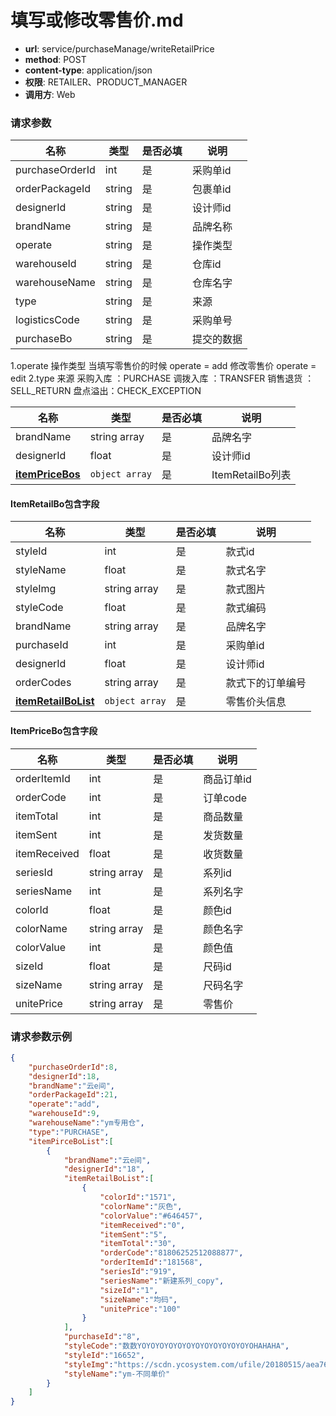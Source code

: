 填写或修改零售价.md
=======

- **url**: service/purchaseManage/writeRetailPrice
- **method**: POST
- **content-type**: application/json
- **权限**: RETAILER、PRODUCT_MANAGER
- **调用方**: Web

### 请求参数
|          名称         |      类型      | 是否必填 |   说明   |
|-----------------------|----------------|----------|----------|
| purchaseOrderId       | int            | 是       |采购单id |
| orderPackageId        | string         | 是       | 包裹单id |
| designerId            | string         | 是       | 设计师id |
| brandName             | string         | 是       | 品牌名称 |
| operate               | string         | 是       | 操作类型|
| warehouseId           | string         | 是       | 仓库id |
| warehouseName         | string         | 是       | 仓库名字 |
| type                   | string         | 是       | 来源  |
| logisticsCode          | string         | 是       | 采购单号 |
| purchaseBo             | string         | 是       | 提交的数据|
1.operate  操作类型 当填写零售价的时候 operate = add 修改零售价 operate = edit
2.type 来源 采购入库 ：PURCHASE 调拨入库 ：TRANSFER 销售退货 ：SELL_RETURN 
盘点溢出：CHECK_EXCEPTION

|         名称         |      类型      | 是否必填 |       说明       |
|---------------------|----------------|----------|------------------|
| brandName           | string array   | 是       | 品牌名字         |
| designerId          | float          | 是       | 设计师id       |
|**[itemPriceBos](#ItemRetailBo)**| `object array` |是| ItemRetailBo列表|

#### ItemRetailBo包含字段
|         名称        |      类型      | 是否必填 |       说明       |
|---------------------|----------------|----------|------------------|
| styleId             | int            | 是       | 款式id           |
| styleName           | float          | 是       | 款式名字       |
| styleImg            | string array   | 是       | 款式图片 |
| styleCode           | float          | 是       | 款式编码       |
| brandName           | string array   | 是       | 品牌名字 |
| purchaseId          | int            | 是       | 采购单id        |
| designerId          | float          | 是       | 设计师id       |
| orderCodes          | string array   | 是       | 款式下的订单编号 |
| **[itemRetailBoList](#ItemPriceBo)**|`object array`|是|零售价头信息  |

#### ItemPriceBo包含字段

|    名称    |     类型     | 是否必填 |    说明    |
|-------------------|----------------|----------|------------|
| orderItemId       | int            | 是       | 商品订单id     |
| orderCode         | int            | 是       | 订单code     |
| itemTotal         | int            | 是       | 商品数量   |
| itemSent          | int            | 是       | 发货数量           |
| itemReceived      | float          | 是       | 收货数量       |
| seriesId          | string array   | 是       | 系列id  |
| seriesName        | int            | 是       | 系列名字           |
| colorId           | float          | 是       | 颜色id       |
| colorName         | string array   | 是       | 颜色名字 |
| colorValue        | int            | 是       | 颜色值           |
| sizeId            | float          | 是       | 尺码id       |
| sizeName          | string array   | 是       | 尺码名字 |
| unitePrice        | string array   | 是       | 零售价 |
### 请求参数示例

```json
{
    "purchaseOrderId":8,
    "designerId":18,
    "brandName":"云e间",
    "orderPackageId":21,
    "operate":"add",
    "warehouseId":9,
    "warehouseName":"ym专用仓",
    "type":"PURCHASE",
    "itemPirceBoList":[
        {
            "brandName":"云e间",
            "designerId":"18",
            "itemRetailBoList":[
                {
                    "colorId":"1571",
                    "colorName":"灰色",
                    "colorValue":"#646457",
                    "itemReceived":"0",
                    "itemSent":"5",
                    "itemTotal":"30",
                    "orderCode":"81806252512088877",
                    "orderItemId":"181568",
                    "seriesId":"919",
                    "seriesName":"新建系列_copy",
                    "sizeId":"1",
                    "sizeName":"均码",
                    "unitePrice":"100"
                }
            ],
            "purchaseId":"8",
            "styleCode":"数数YOYOYOYOYOYOYOYOYOYOYOYOYOHAHAHA",
            "styleId":"16652",
            "styleImg":"https://scdn.ycosystem.com/ufile/20180515/aea76fe115be41af832ad9444527caa9",
            "styleName":"ym-不同单价"
        }
    ]
}
```
